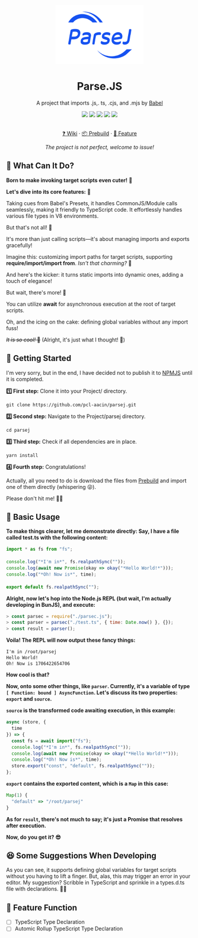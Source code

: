 <div align="center">
	<img src="icon.png" height="160" /> <br/>

# Parse.JS
A project that imports .js,. ts, .cjs, and .mjs by [Babel](https://github.com/babel/babel)
 
<img src="https://img.shields.io/github/license/pcl-aacin/parsej?style=for-the-badge">
<img src="https://img.shields.io/github/forks/pcl-aacin/parsej?style=for-the-badge">
<img src="https://img.shields.io/github/stars/pcl-aacin/parsej?style=for-the-badge">
<img src="https://img.shields.io/github/issues/pcl-aacin/parsej?style=for-the-badge">
<img src="https://img.shields.io/github/issues-pr/pcl-aacin/parsej?style=for-the-badge">

<br />
<br />

<a href="https://github.com/pcl-aacin/parsej/wiki">❓ Wiki</a> · <a href="https://github.com/pcl-aacin/parsej/tree/main/dist" target="_blank">📦 Prebuild</a> · <a href="#-feature-function" target="_blank">📒 Feature</a>

<!-- 项目并不完善，欢迎 issue -->
_The project is not perfect, welcome to issue!_
</div>

## 🤔 What Can It Do?
<!--
它是为了更好的调用目标脚本而生。

首先，当然是最基本的功能啦~

它借用了 Babel 的 Presets 实现了单一环境下对于 CommonJs / Module 的调用，同时也支持 TypeScript 代码，这使得它可以在任何 V8 环境下调用 js / cjs / mjs / ts 文件。

同时，它对目标脚本的导入、导出进行了处理。

它允许你对目标脚本自定义导入路径，支持 require / import / import from。

并且，它将 Module 的 impot from 静态导入全部转换成了 import 动态导入，并做了完善的适配。

然后，就是它允许你在目标脚本的根下使用 await 异步执行。

再有，也是很棒的一点，它支持你对目标脚本定义全局变量，且不需要在目标脚本增加任何代码以引入这些变量！

这超酷的！（好吧是我自己认为的）
-->

**Born to make invoking target scripts even cuter!** 🌟

**Let's dive into its core features:** 💖

Taking cues from Babel's Presets, it handles CommonJS/Module calls seamlessly, making it friendly to TypeScript code. It effortlessly handles various file types in V8 environments.

But that's not all! 🎉

It's more than just calling scripts—it's about managing imports and exports gracefully!

Imagine this: customizing import paths for target scripts, supporting **require/import/import from**. *Isn't that charming?* 💫

And here's the kicker: it turns static imports into dynamic ones, adding a touch of elegance!

But wait, there's more! 🚀

You can utilize **await** for asynchronous execution at the root of target scripts.

Oh, and the icing on the cake: defining global variables without any import fuss!

~~*It is so cool!* 🤩~~ (Alright, it's just what I thought! 🥺)

## 🚀 Getting Started
<!-- 十分抱歉，我最终还是决定在其完工前绝不发布到 npmjs -->
I'm very sorry, but in the end, I have decided not to publish it to [NPMJS](https://www.npmjs.com/) until it is completed.

<!--
第一步：将其克隆到你的项目中 Project/
```
git clone https://github.com/pcl-aacin/parsej.git
```

第二步：进入目录 Project/parsej
```
cd parsej
```

第三步：查看依赖是否齐全
```
yarn install
```

第四步：恭喜你！

其实你只需要下载 [Prebuild](https://github.com/pcl-aacin/parsej/tree/main/dist) 里的 js / mjs 直接调用就好了（小声逼逼）

别打我！
-->
**1️⃣ First step:** Clone it into your Project/ directory.
```
git clone https://github.com/pcl-aacin/parsej.git
```

**2️⃣ Second step:** Navigate to the Project/parsej directory.
```
cd parsej
```

**3️⃣ Third step:** Check if all dependencies are in place.
```
yarn install
```

**4️⃣ Fourth step:** Congratulations!

Actually, all you need to do is download the files from [Prebuild](https://github.com/pcl-aacin/parsej/tree/main/dist) and import one of them directly (whispering 😜).

Please don't hit me! 🧎‍♂️

## 🧪 Basic Usage
<!--
为了更简单明了的阐述，我现在直接示范：我有一个文件 test.ts，内容如下：

``` ts
import * as fs from "fs";

console.log("I'm in", fs.realpathSync(""));
console.log(await new Promise(okay => okay("Hello World!")));
console.log("Oh! Now is", time);

export default fs.realpathSync("");
```

好啦，现在让我们进入 nodejs 的 repl（但是我是在 bunjs 下开发的啊），执行：

``` js
> const parsec = require("./parsec.js");
> const parser = parsec("./test.ts", { time: Date.now(""==) }, {});
> consg result = parser();
```

嗯对！现在 repl 会输出这些东西：

``` repl
I'm in /root/parsej
Hello World!
Oh! Now is 1706422654706
```

太酷啦！

现在还有些其他的，比如 parser，现在的它是一个 `[ Function: bound ] AsyncFunction` 类型的变量，就先说它的两个属性，`export`和`source`。

`source` 是转换后待运行的代码，本例子中是：

``` js
async (store, {
  time
}) => {
  const fs = await import("fs");
  console.log("I'm in", fs.realpathSync(""));
  console.log(await new Promise(okay => okay("Hello World!")));
  console.log("Oh! Now is", time);
  store.export("const", "default", fs.realpathSync(""));
};
```

`export` 就是导出的内容，它是一个 `Map`，本例子中是：

```js
Map(1) {
  "default" => "/root/parsej"
}
```

result 其实没什么好说的，就是一个 Promise，在运行完成后结束。

现在你懂了吧？
-->

**To make things clearer, let me demonstrate directly: Say, I have a file called test.ts with the following content:**

```typescript
import * as fs from "fs";

console.log("*I'm in*", fs.realpathSync(""));
console.log(await new Promise(okay => okay("*Hello World!*")));
console.log("*Oh! Now is*", time);

export default fs.realpathSync("");
```

**Alright, now let's hop into the Node.js REPL (but wait, I'm actually developing in BunJS), and execute:**

``` javascript
> const parsec = require("./parsec.js");
> const parser = parsec("./test.ts", { time: Date.now() }, {});
> const result = parser();
```

**Voila! The REPL will now output these fancy things:**

``` plaintext
I'm in /root/parsej
Hello World!
Oh! Now is 1706422654706
```

**How cool is that?**

**Now, onto some other things, like `parser`. Currently, it's a variable of type `[ Function: bound ] AsyncFunction`. Let's discuss its two properties: `export` and `source`.**

**`source` is the transformed code awaiting execution, in this example:**

``` javascript
async (store, {
  time
}) => {
  const fs = await import("fs");
  console.log("*I'm in*", fs.realpathSync(""));
  console.log(await new Promise(okay => okay("*Hello World!*")));
  console.log("*Oh! Now is*", time);
  store.export("const", "default", fs.realpathSync(""));
};
```

**`export` contains the exported content, which is a `Map` in this case:**

``` javascript
Map(1) {
  "default" => "/root/parsej"
}
```

**As for `result`, there's not much to say; it's just a Promise that resolves after execution.**

**Now, do you get it? 😎**

## 😆 Some Suggestions When Developing
<!--
如你所见，它支持你对目标脚本定义全局变量，且无需做任何事情。但这会导致在编辑器中将此标为错误内容，我的建议是使用 ts 书写，并且加上 types.d.ts 并声明。
-->

As you can see, it supports defining global variables for target scripts without you having to lift a finger. But, alas, this may trigger an error in your editor. My suggestion? Scribble in TypeScript and sprinkle in a types.d.ts file with declarations. 📝✨

## 📒 Feature Function
<!-- TypeScript 类型声明处理 -->
- [ ] TypeScript Type Declaration
- [ ] Automic Rollup TypeScript Type Declaration